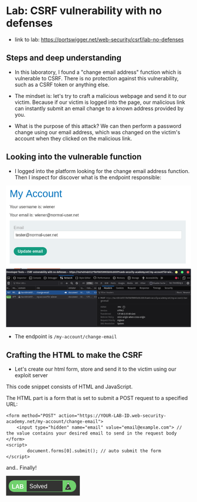 # Lab: CSRF vulnerability with no defenses

- link to lab: https://portswigger.net/web-security/csrf/lab-no-defenses

## Steps and deep understanding

- In this laboratory, I found a "change email address" function which is vulnerable to CSRF. There is no protection against this vulnerability, such as a CSRF token or anything else.

- The mindset is: let's try to craft a malicious webpage and send it to our victim. Because if our victim is logged into the page, our malicious link can instantly submit an email change to a known address provided by you.

- What is the purpose of this attack? We can then perform a password change using our email address, which was changed on the victim's account when they clicked on the malicious link.

## Looking into the vulnerable function

- I logged into the platform looking for the change email address function. Then I inspect for discover what is the endpoint responsible:

![alt text](image.png)
![alt text](image-1.png)

- The endpoint is `/my-account/change-email`

## Crafting the HTML to make the CSRF

- Let's create our html form, store and send it to the victim using our exploit server

This code snippet consists of HTML and JavaScript.

The HTML part is a form that is set to submit a POST request to a specified URL:

```
<form method="POST" action="https://YOUR-LAB-ID.web-security-academy.net/my-account/change-email">
    <input type="hidden" name="email" value="email@example.com"> // the value contains your desired email to send in the request body
</form>
<script>
        document.forms[0].submit(); // auto submit the form
</script>
```

and.. Finally!

![alt text](image-2.png)
